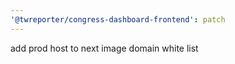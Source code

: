```yaml
---
'@twreporter/congress-dashboard-frontend': patch
---
```


add prod host to next image domain white list
